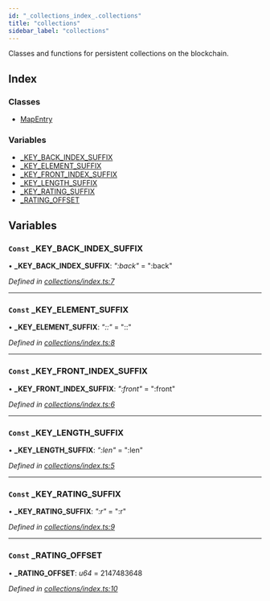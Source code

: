 ```yaml
---
id: "_collections_index_.collections"
title: "collections"
sidebar_label: "collections"
---
```


Classes and functions for persistent collections on the blockchain.

## Index

### Classes

* [MapEntry](../classes/_collections_index_.collections.mapentry.md)

### Variables

* [_KEY_BACK_INDEX_SUFFIX](_collections_index_.collections.md#const-_key_back_index_suffix)
* [_KEY_ELEMENT_SUFFIX](_collections_index_.collections.md#const-_key_element_suffix)
* [_KEY_FRONT_INDEX_SUFFIX](_collections_index_.collections.md#const-_key_front_index_suffix)
* [_KEY_LENGTH_SUFFIX](_collections_index_.collections.md#const-_key_length_suffix)
* [_KEY_RATING_SUFFIX](_collections_index_.collections.md#const-_key_rating_suffix)
* [_RATING_OFFSET](_collections_index_.collections.md#const-_rating_offset)

## Variables

### `Const` _KEY_BACK_INDEX_SUFFIX

• **_KEY_BACK_INDEX_SUFFIX**: *":back"* = ":back"

*Defined in [collections/index.ts:7](https://github.com/nearprotocol/near-runtime-ts/blob/2617e93/assembly/collections/index.ts#L7)*

___

### `Const` _KEY_ELEMENT_SUFFIX

• **_KEY_ELEMENT_SUFFIX**: *"::"* = "::"

*Defined in [collections/index.ts:8](https://github.com/nearprotocol/near-runtime-ts/blob/2617e93/assembly/collections/index.ts#L8)*

___

### `Const` _KEY_FRONT_INDEX_SUFFIX

• **_KEY_FRONT_INDEX_SUFFIX**: *":front"* = ":front"

*Defined in [collections/index.ts:6](https://github.com/nearprotocol/near-runtime-ts/blob/2617e93/assembly/collections/index.ts#L6)*

___

### `Const` _KEY_LENGTH_SUFFIX

• **_KEY_LENGTH_SUFFIX**: *":len"* = ":len"

*Defined in [collections/index.ts:5](https://github.com/nearprotocol/near-runtime-ts/blob/2617e93/assembly/collections/index.ts#L5)*

___

### `Const` _KEY_RATING_SUFFIX

• **_KEY_RATING_SUFFIX**: *":r"* = ":r"

*Defined in [collections/index.ts:9](https://github.com/nearprotocol/near-runtime-ts/blob/2617e93/assembly/collections/index.ts#L9)*

___

### `Const` _RATING_OFFSET

• **_RATING_OFFSET**: *u64* = 2147483648

*Defined in [collections/index.ts:10](https://github.com/nearprotocol/near-runtime-ts/blob/2617e93/assembly/collections/index.ts#L10)*
